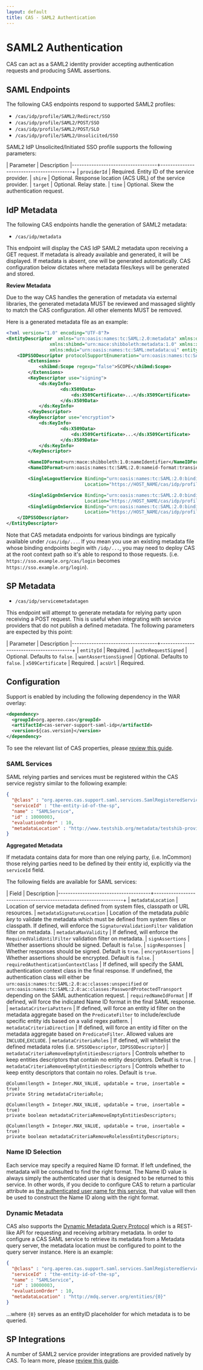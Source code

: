 ```yaml
---
layout: default
title: CAS - SAML2 Authentication
---
```


# SAML2 Authentication

CAS can act as a SAML2 identity provider accepting authentication requests and producing SAML assertions.

## SAML Endpoints

The following CAS endpoints respond to supported SAML2 profiles:

- `/cas/idp/profile/SAML2/Redirect/SSO`
- `/cas/idp/profile/SAML2/POST/SSO`
- `/cas/idp/profile/SAML2/POST/SLO`
- `/cas/idp/profile/SAML2/Unsolicited/SSO`

SAML2 IdP Unsolicited/Initiated SSO profile supports the following parameters:

| Parameter                         | Description
|-----------------------------------+-----------------------------------------+
| `providerId`                      | Required. Entity ID of the service provider.
| `shire`                           | Optional. Response location (ACS URL) of the service provider.
| `target`                          | Optional. Relay state.
| `time`                            | Optional. Skew the authentication request.

## IdP Metadata

The following CAS endpoints handle the generation of SAML2 metadata:
 
- `/cas/idp/metadata`

This endpoint will display the CAS IdP SAML2 metadata upon receiving a GET request. If metadata is already available and generated,
it will be displayed. If metadata is absent, one will be generated automatically. 
CAS configuration below dictates where metadata files/keys will be generated and stored.

<div class="alert alert-info"><strong>Review Metadata</strong><p>Due to the way CAS handles the generation of metadata via external 
libraries, the generated metadata MUST be reviewed and massaged slightly to match the CAS configuration. All other elements MUST be 
removed.</p></div>

Here is a generated metadata file as an example:

```xml
<?xml version="1.0" encoding="UTF-8"?>
<EntityDescriptor  xmlns="urn:oasis:names:tc:SAML:2.0:metadata" xmlns:ds="http://www.w3.org/2000/09/xmldsig#" 
                xmlns:shibmd="urn:mace:shibboleth:metadata:1.0" xmlns:xml="http://www.w3.org/XML/1998/namespace" 
                xmlns:mdui="urn:oasis:names:tc:SAML:metadata:ui" entityID="ENTITY_ID">
    <IDPSSODescriptor protocolSupportEnumeration="urn:oasis:names:tc:SAML:2.0:protocol">
        <Extensions>
            <shibmd:Scope regexp="false">SCOPE</shibmd:Scope>
        </Extensions>
        <KeyDescriptor use="signing">
            <ds:KeyInfo>
                    <ds:X509Data>
                        <ds:X509Certificate>...</ds:X509Certificate>
                    </ds:X509Data>
            </ds:KeyInfo>
        </KeyDescriptor>
        <KeyDescriptor use="encryption">
            <ds:KeyInfo>
                    <ds:X509Data>
                        <ds:X509Certificate>...</ds:X509Certificate>
                    </ds:X509Data>
            </ds:KeyInfo>
        </KeyDescriptor>

        <NameIDFormat>urn:mace:shibboleth:1.0:nameIdentifier</NameIDFormat>
        <NameIDFormat>urn:oasis:names:tc:SAML:2.0:nameid-format:transient</NameIDFormat>

        <SingleLogoutService Binding="urn:oasis:names:tc:SAML:2.0:bindings:HTTP-POST" 
                             Location="https://HOST_NAME/cas/idp/profile/SAML2/POST/SLO"/>

        <SingleSignOnService Binding="urn:oasis:names:tc:SAML:2.0:bindings:HTTP-POST" 
                             Location="https://HOST_NAME/cas/idp/profile/SAML2/POST/SSO"/>
        <SingleSignOnService Binding="urn:oasis:names:tc:SAML:2.0:bindings:HTTP-Redirect" 
                             Location="https://HOST_NAME/cas/idp/profile/SAML2/Redirect/SSO"/>
    </IDPSSODescriptor>
</EntityDescriptor>
```

Note that CAS metadata endpoints for various bindings are typically available under `/cas/idp/...`. If you 
mean you use an existing metadata file whose binding endpoints begin with `/idp/...`, you may need to deploy
CAS at the root context path so it's able to respond to those requests. (i.e. `https://sso.example.org/cas/login` becomes
`https://sso.example.org/login`).

## SP Metadata

- `/cas/idp/servicemetadatagen`

This endpoint will attempt to generate metadata for relying party upon receiving a POST request. This is useful when integrating with
service providers that do not publish a defined metadata. The following parameters are expected by this point:

| Parameter                         | Description
|-----------------------------------+-----------------------------------------+
| `entityId`                        | Required.
| `authnRequestSigned`              | Optional. Defaults to `false`.
| `wantAssertionsSigned`            | Optional. Defaults to `false`.
| `x509Certificate`                 | Required.
| `acsUrl`                          | Required.

## Configuration

Support is enabled by including the following dependency in the WAR overlay:

```xml
<dependency>
  <groupId>org.apereo.cas</groupId>
  <artifactId>cas-server-support-saml-idp</artifactId>
  <version>${cas.version}</version>
</dependency>
```

To see the relevant list of CAS properties, please [review this guide](Configuration-Properties.html).

### SAML Services

SAML relying parties and services must be registered within the CAS service registry similar to the following example:

```json
{
  "@class" : "org.apereo.cas.support.saml.services.SamlRegisteredService",
  "serviceId" : "the-entity-id-of-the-sp",
  "name" : "SAMLService",
  "id" : 10000003,
  "evaluationOrder" : 10,
  "metadataLocation" : "http://www.testshib.org/metadata/testshib-providers.xml"
}
```

<div class="alert alert-info"><strong>Aggregated Metadata</strong><p>If metadata 
contains data for more than one relying party, (i.e. InCommon) those relying parties need to be defined by their entity id, explicitly via 
the <code>serviceId</code> field. </p></div>

The following fields are available for SAML services:

| Field                                | Description
|--------------------------------------+-----------------------------------------------------------------+
| `metadataLocation`                   | Location of service metadata defined from system files, classpath or URL resources. 
| `metadataSignatureLocation`          | Location of the metadata *public key* to validate the metadata which must be defined from system files or classpath. If defined, will enforce the `SignatureValidationFilter` validation filter on metadata.
| `metadataMaxValidity`                | If defined, will enforce the `RequiredValidUntilFilter` validation filter on metadata.
| `signAssertions`                     | Whether assertions should be signed. Default is `false`.
| `signResponses`                      | Whether responses should be signed. Default is `true`.
| `encryptAssertions`                  | Whether assertions should be encrypted. Default is `false`.
| `requiredAuthenticationContextClass` | If defined, will specify the SAML authentication context class in the final response. If undefined, the authentication class will either be `urn:oasis:names:tc:SAML:2.0:ac:classes:unspecified` or `urn:oasis:names:tc:SAML:2.0:ac:classes:PasswordProtectedTransport` depending on the SAML authentication request. 
| `requiredNameIdFormat`               | If defined, will force the indicated Name ID format in the final SAML response.
| `metadataCriteriaPattern`            | If defined, will force an entity id filter on the metadata aggregate based on the `PredicateFilter` to include/exclude specific entity ids based on a valid regex pattern.
| `metadataCriteriaDirection`          | If defined, will force an entity id filter on the metadata aggregate based on `PredicateFilter`. Allowed values are `INCLUDE`,`EXCLUDE`.
| `metadataCriteriaRoles`              | If defined, will whitelist the defined metadata roles (i.e. `SPSSODescriptor`, `IDPSSODescriptor`)
| `metadataCriteriaRemoveEmptyEntitiesDescriptors` | Controls whether to keep entities descriptors that contain no entity descriptors. Default is `true`.
| `metadataCriteriaRemoveEmptyEntitiesDescriptors` | Controls whether to keep entity descriptors that contain no roles. Default is `true`.


    @Column(length = Integer.MAX_VALUE, updatable = true, insertable = true)
    private String metadataCriteriaRole;

    @Column(length = Integer.MAX_VALUE, updatable = true, insertable = true)
    private boolean metadataCriteriaRemoveEmptyEntitiesDescriptors;

    @Column(length = Integer.MAX_VALUE, updatable = true, insertable = true)
    private boolean metadataCriteriaRemoveRolelessEntityDescriptors;
### Name ID Selection

Each service may specify a required Name ID format. If left undefined, the metadata will be consulted to find the right format. 
The Name ID value is always simply the authenticated user that is designed to be returned to this service. In other words, if you
decide to configure CAS to return a particular attribute as 
[the authenticated user name for this service](../integration/Attribute-Release-PrincipalId.html), 
that value will then be used to construct the Name ID along with the right format. 

### Dynamic Metadata

CAS also supports the [Dynamic Metadata Query Protocol](https://spaces.internet2.edu/display/InCFederation/Metadata+Query+Protocol)
which is a REST-like API for requesting and receiving arbitrary metadata. In order to configure a CAS SAML service to retrieve its metadata
from a Metadata query server, the metadata location must be configured to point to the query server instance. Here is an example:

```json
{
  "@class" : "org.apereo.cas.support.saml.services.SamlRegisteredService",
  "serviceId" : "the-entity-id-of-the-sp",
  "name" : "SAMLService",
  "id" : 10000003,
  "evaluationOrder" : 10,
  "metadataLocation" : "http://mdq.server.org/entities/{0}"
}
```

...where `{0}` serves as an entityID placeholder for which metadata is to be queried. 

## SP Integrations

A number of SAML2 service provider integrations are provided natively by CAS. To learn more, 
please [review this guide](../integration/Configuring-SAML-SP-Integrations.html).
